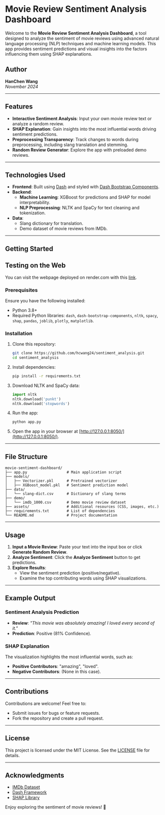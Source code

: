# Movie Review Sentiment Analysis Dashboard


Welcome to the **Movie Review Sentiment Analysis Dashboard**, a tool designed to analyze the sentiment of movie reviews using advanced natural language processing (NLP) techniques and machine learning models. This app provides sentiment predictions and visual insights into the factors influencing them using SHAP explanations.

## Author
**HanChen Wang**  
*November 2024*

---

## Features

- **Interactive Sentiment Analysis**: Input your own movie review text or analyze a random review.
- **SHAP Explanation**: Gain insights into the most influential words driving sentiment predictions.
- **Preprocessing Transparency**: Track changes to words during preprocessing, including slang translation and stemming.
- **Random Review Generator**: Explore the app with preloaded demo reviews.

---

## Technologies Used

- **Frontend**: Built using [Dash](https://dash.plotly.com) and styled with [Dash Bootstrap Components](https://dash-bootstrap-components.opensource.faculty.ai/).
- **Backend**: 
  - **Machine Learning**: XGBoost for predictions and SHAP for model interpretability.
  - **NLP Preprocessing**: NLTK and SpaCy for text cleaning and tokenization.
- **Data**:
  - Slang dictionary for translation.
  - Demo dataset of movie reviews from IMDb.

---

## Getting Started

## Testing on the Web
You can visit the webpage deployed on render.com with this [link](https://dash.plotly.com).

### Prerequisites

Ensure you have the following installed:
- Python 3.8+
- Required Python libraries: `dash`, `dash-bootstrap-components`, `nltk`, `spacy`, `shap`, `pandas`, `joblib`, `plotly`, `matplotlib`.

### Installation

1. Clone this repository:
   ```bash
   git clone https://github.com/hcwang24/sentiment_analysis.git
   cd sentiment_analysis
   ```

2. Install dependencies:
   ```bash
   pip install -r requirements.txt
   ```

3. Download NLTK and SpaCy data:
   ```python
   import nltk
   nltk.download('punkt')
   nltk.download('stopwords')
   ```

4. Run the app:
   ```bash
   python app.py
   ```

5. Open the app in your browser at [http://127.0.0.1:8050/](http://127.0.0.1:8050/).

---

## File Structure

```
movie-sentiment-dashboard/
├── app.py                  # Main application script
├── models/
│   ├── Vectorizer.pkl      # Pretrained vectorizer
│   ├── XGBoost_model.pkl   # Sentiment prediction model
├── data/
│   └── slang-dict.csv      # Dictionary of slang terms
├── demo/
│   └── imdb_1000.csv       # Demo movie review dataset
├── assets/                 # Additional resources (CSS, images, etc.)
├── requirements.txt        # List of dependencies
└── README.md               # Project documentation
```

---

## Usage

1. **Input a Movie Review**: Paste your text into the input box or click **Generate Random Review**.
2. **Analyze Sentiment**: Click the **Analyze Sentiment** button to get predictions.
3. **Explore Results**:
   - View the sentiment prediction (positive/negative).
   - Examine the top contributing words using SHAP visualizations.

---

## Example Output

### Sentiment Analysis Prediction
- **Review**: *"This movie was absolutely amazing! I loved every second of it."*
- **Prediction**: Positive (81% Confidence).

### SHAP Explanation
The visualization highlights the most influential words, such as:
- **Positive Contributors**: "amazing", "loved".
- **Negative Contributors**: (None in this case).

---

## Contributions

Contributions are welcome! Feel free to:
- Submit issues for bugs or feature requests.
- Fork the repository and create a pull request.

---

## License

This project is licensed under the MIT License. See the [LICENSE](LICENSE) file for details.

---

## Acknowledgments

- [IMDb Dataset](https://ai.stanford.edu/~amaas/data/sentiment/)
- [Dash Framework](https://dash.plotly.com/)
- [SHAP Library](https://github.com/slundberg/shap) 

Enjoy exploring the sentiment of movie reviews! 🚀
